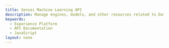 ```yaml
---
title: Sensei Machine Learning API
description: Manage engines, models, and other resources related to Data Science Workspace.
keywords: 
  - Experience Platform
  - API Documentation
  - JavaScript
layout: none
--- 
```

<RedoclyAPIBlock src="/experience-platform-apis/swagger-specs/sensei-machine-learning.yaml"/>